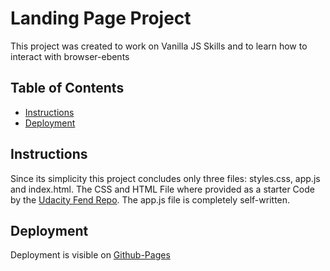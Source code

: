 # Landing Page Project

This project was created to work on Vanilla JS Skills and to learn how to interact with browser-ebents

## Table of Contents

- [Instructions](#instructions)
- [Deployment](#deployment)

## Instructions

Since its simplicity this project concludes only three files: styles.css, app.js and index.html.
The CSS and HTML File where provided as a starter Code by the [Udacity Fend Repo](https://github.com/udacity/fend/tree/refresh-2019/projects/landing-page).
The app.js file is completely self-written.

## Deployment

Deployment is visible on [Github-Pages](https://boldcm.github.io/landing-page/)
